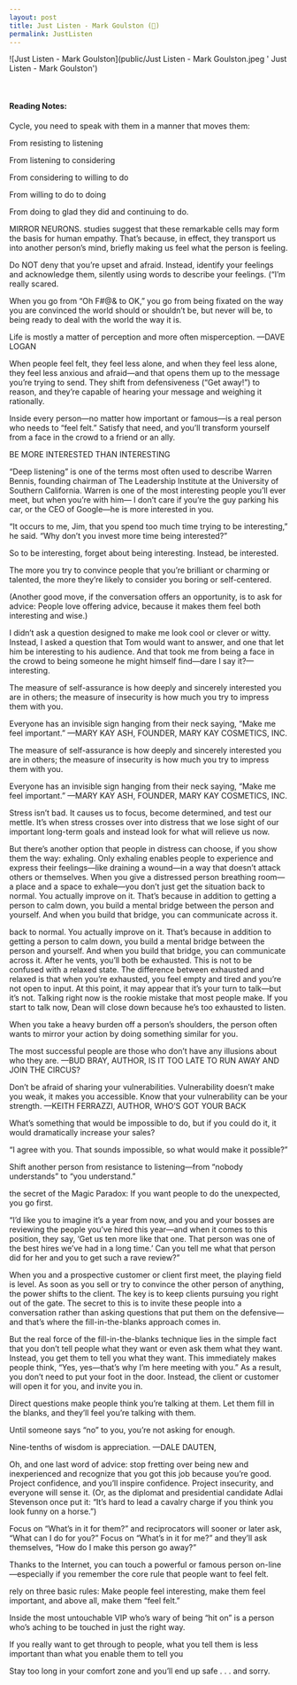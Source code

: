 ```yaml
---
layout: post
title: Just Listen - Mark Goulston (📱)
permalink: JustListen
---
```


![Just Listen - Mark Goulston](public/Just Listen - Mark Goulston.jpeg ' Just Listen - Mark Goulston')

<br>

#### Reading Notes:

Cycle, you need to speak with them in a manner that moves them:

From resisting to listening

From listening to considering

From considering to willing to do

From willing to do to doing

From doing to glad they did and continuing to do.

MIRROR NEURONS. studies suggest that these remarkable cells may form the basis for human empathy. That’s because, in effect, they transport us into another person’s mind, briefly making us feel what the person is feeling.

Do NOT deny that you’re upset and afraid. Instead, identify your feelings and acknowledge them, silently using words to describe your feelings. (“I’m really scared.

When you go from “Oh F#@& to OK,” you go from being fixated on the way you are convinced the world should or shouldn’t be, but never will be, to being ready to deal with the world the way it is.

Life is mostly a matter of perception and more often misperception.
—DAVE LOGAN

When people feel felt, they feel less alone, and when they feel less alone, they feel less anxious and afraid—and that opens them up to the message you’re trying to send. They shift from defensiveness (“Get away!”) to reason, and they’re capable of hearing your message and weighing it rationally.

Inside every person—no matter how important or famous—is a real person who needs to “feel felt.” Satisfy that need, and you’ll transform yourself from a face in the crowd to a friend or an ally.

BE MORE INTERESTED THAN INTERESTING

“Deep listening” is one of the terms most often used to describe Warren Bennis, founding chairman of The Leadership Institute at the University of Southern California. Warren is one of the most interesting people you’ll ever meet, but when you’re with him— I don’t care if you’re the guy parking his car, or the CEO of Google—he is more interested in you.

“It occurs to me, Jim, that you spend too much time trying to be interesting,” he said. “Why don’t you invest more time being interested?”

So to be interesting, forget about being interesting. Instead, be interested.

The more you try to convince people that you’re brilliant or charming or talented, the more they’re likely to consider you boring or self-centered.

(Another good move, if the conversation offers an opportunity, is to ask for advice: People love offering advice, because it makes them feel both interesting and wise.)

I didn’t ask a question designed to make me look cool or clever or witty. Instead, I asked a question that Tom would want to answer, and one that let him be interesting to his audience. And that took me from being a face in the crowd to being someone he might himself find—dare I say it?—interesting.

The measure of self-assurance is how deeply and sincerely interested you are in others; the measure of insecurity is how much you try to impress them with you.

Everyone has an invisible sign hanging from their neck saying, “Make me feel important.”
—MARY KAY ASH, FOUNDER, MARY KAY COSMETICS, INC.

The measure of self-assurance is how deeply and sincerely interested you are in others; the measure of insecurity is how much you try to impress them with you.

Everyone has an invisible sign hanging from their neck saying, “Make me feel important.”
—MARY KAY ASH, FOUNDER, MARY KAY COSMETICS, INC.

Stress isn’t bad. It causes us to focus, become determined, and test our mettle. It’s when stress crosses over into distress that we lose sight of our important long-term goals and instead look for what will relieve us now.

But there’s another option that people in distress can choose, if you show them the way: exhaling. Only exhaling enables people to experience and express their feelings—like draining a wound—in a way that doesn’t attack others or themselves.
When you give a distressed person breathing room—a place and a space to exhale—you don’t just get the situation back to normal. You actually improve on it. That’s because in addition to getting a person to calm down, you build a mental bridge between the person and yourself. And when you build that bridge, you can communicate across it.

back to normal. You actually improve on it. That’s because in addition to getting a person to calm down, you build a mental bridge between the person and yourself. And when you build that bridge, you can communicate across it.
After he vents, you’ll both be exhausted. This is not to be confused with a relaxed state. The difference between exhausted and relaxed is that when you’re exhausted, you feel empty and tired and you’re not open to input. At this point, it may appear that it’s your turn to talk—but it’s not. Talking right now is the rookie mistake that most people make. If you start to talk now, Dean will close down because he’s too exhausted to listen.

When you take a heavy burden off a person’s shoulders, the person often wants to mirror your action by doing something similar for you.

The most successful people are those who don’t have any illusions about who they are.
—BUD BRAY, AUTHOR, IS IT TOO LATE TO RUN AWAY AND JOIN THE CIRCUS?

Don’t be afraid of sharing your vulnerabilities. Vulnerability doesn’t make you weak, it makes you accessible. Know that your vulnerability can be your strength.
—KEITH FERRAZZI, AUTHOR, WHO’S GOT YOUR BACK

What’s something that would be impossible to do, but if you could do it, it would dramatically increase your sales?

“I agree with you. That sounds impossible, so what would make it possible?”

Shift another person from resistance to listening—from “nobody understands” to “you understand.”

the secret of the Magic Paradox: If you want people to do the unexpected, you go first.

“I’d like you to imagine it’s a year from now, and you and your bosses are reviewing the people you’ve hired this year—and when it comes to this position, they say, ‘Get us ten more like that one. That person was one of the best hires we’ve had in a long time.’ Can you tell me what that person did for her and you to get such a rave review?”

When you and a prospective customer or client first meet, the playing field is level. As soon as you sell or try to convince the other person of anything, the power shifts to the client. The key is to keep clients pursuing you right out of the gate.
The secret to this is to invite these people into a conversation rather than asking questions that put them on the defensive—and that’s where the fill-in-the-blanks approach comes in.

But the real force of the fill-in-the-blanks technique lies in the simple fact that you don’t tell people what they want or even ask them what they want. Instead, you get them to tell you what they want. This immediately makes people think, “Yes, yes—that’s why I’m here meeting with you.” As a result, you don’t need to put your foot in the door. Instead, the client or customer will open it for you, and invite you in.

Direct questions make people think you’re talking at them. Let them fill in the blanks, and they’ll feel you’re talking with them.

Until someone says “no” to you, you’re not asking for enough.

Nine-tenths of wisdom is appreciation.
—DALE DAUTEN,

Oh, and one last word of advice: stop fretting over being new and inexperienced and recognize that you got this job because you’re good. Project confidence, and you’ll inspire confidence. Project insecurity, and everyone will sense it. (Or, as the diplomat and presidential candidate Adlai Stevenson once put it: “It’s hard to lead a cavalry charge if you think you look funny on a horse.”)

Focus on “What’s in it for them?” and reciprocators will sooner or later ask, “What can I do for you?” Focus on “What’s in it for me?” and they’ll ask themselves, “How do I make this person go away?”

Thanks to the Internet, you can touch a powerful or famous person on-line—especially if you remember the core rule that people want to feel felt.

rely on three basic rules: Make people feel interesting, make them feel important, and above all, make them “feel felt.”

Inside the most untouchable VIP who’s wary of being “hit on” is a person who’s aching to be touched in just the right way.

If you really want to get through to people, what you tell them is less important than what you enable them to tell you

Stay too long in your comfort zone and you’ll end up safe . . . and sorry.
